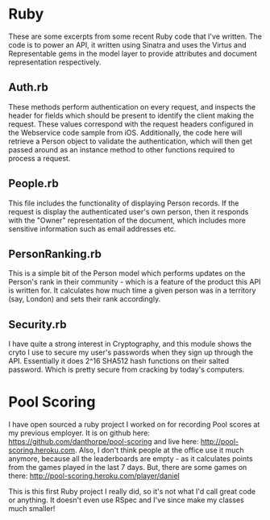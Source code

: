 Ruby
====

These are some excerpts from some recent Ruby code that I've written. The code is to power an API, it written using Sinatra and uses the Virtus and Representable gems in the model layer to provide attributes and document representation respectively.

Auth.rb
-------

These methods perform authentication on every request, and inspects the header for fields which should be present to identify the client making the request. These values correspond with the request headers configured in the Webservice code sample from iOS. Additionally, the code here will retrieve a Person object to validate the authentication, which will then get passed around as an instance method to other functions required to process a request.

People.rb
---------

This file includes the functionality of displaying Person records. If the request is display the authenticated user's own person, then it responds with the "Owner" representation of the document, which includes more sensitive information such as email addresses etc.

PersonRanking.rb
----------------

This is a simple bit of the Person model which performs updates on the Person's rank in their community - which is a feature of the product this API is written for. It calculates how much time a given person was in a territory (say, London) and sets their rank accordingly.

Security.rb
-----------

I have quite a strong interest in Cryptography, and this module shows the cryto I use to secure my user's passwords when they sign up through the API. Essentially it does 2^16 SHA512 hash functions on their salted password. Which is pretty secure from cracking by today's computers.

Pool Scoring
============

I have open sourced a ruby project I worked on for recording Pool scores at my previous employer. It is on github here: https://github.com/danthorpe/pool-scoring and live here: http://pool-scoring.heroku.com. Also, I don't think people at the office use it much anymore, because all the leaderboards are empty - as it calculates points from the games played in the last 7 days. But, there are some games on there: http://pool-scoring.heroku.com/player/daniel

This is this first Ruby project I really did, so it's not what I'd call great code or anything. It doesn't even use RSpec and I've since make my classes much smaller!